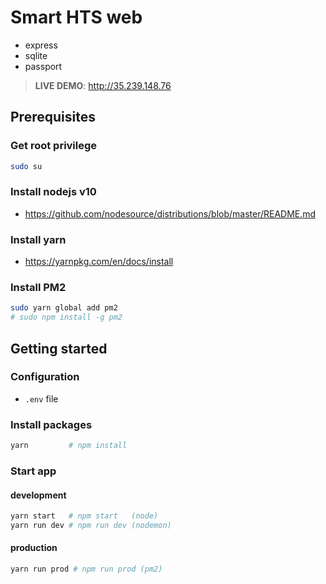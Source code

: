 # Smart HTS web
- express
- sqlite
- passport


> <b>LIVE DEMO</b>: http://35.239.148.76

## Prerequisites

### Get root privilege
```bash
sudo su
```

### Install nodejs v10
- https://github.com/nodesource/distributions/blob/master/README.md

### Install yarn
- https://yarnpkg.com/en/docs/install

### Install PM2
```bash
sudo yarn global add pm2
# sudo npm install -g pm2
```

## Getting started

### Configuration
- `.env` file

### Install packages
```bash
yarn         # npm install
```

### Start app

#### development
```bash
yarn start   # npm start   (node)
yarn run dev # npm run dev (nodemon)
```

#### production
```bash
yarn run prod # npm run prod (pm2)
```

